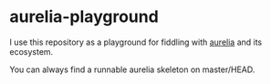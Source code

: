 # aurelia-playground

I use this repository as a playground for fiddling with [aurelia][1] and its ecosystem.

You can always find a runnable aurelia skeleton on master/HEAD.

 [1]: http://aurelia.io